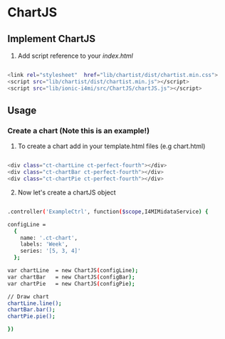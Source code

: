 # ChartJS

## Implement ChartJS

1. Add script reference to your *index.html*

```sh

<link rel="stylesheet"  href="lib/chartist/dist/chartist.min.css">
<script src="lib/chartist/dist/chartist.min.js"></script>
<script src="lib/ionic-i4mi/src/ChartJS/chartJS.js"></script>

```

## Usage

### Create a chart (Note this is an example!)
1. To create a chart add in your template.html files (e.g chart.html)

```sh

<div class="ct-chartLine ct-perfect-fourth"></div>
<div class="ct-chartBar ct-perfect-fourth"></div>
<div class="ct-chartPie ct-perfect-fourth"></div>

```

2. Now let's create a chartJS object


```sh

.controller('ExampleCtrl', function($scope,I4MIMidataService) {

configLine =
  {
    name: '.ct-chart',
    labels: 'Week',
    series: '[5, 3, 4]'
  };

var chartLine  = new ChartJS(configLine);
var chartBar   = new ChartJS(configBar);
var chartPie   = new ChartJS(configPie);

// Draw chart
chartLine.line();
chartBar.bar();
chartPie.pie();

})
```
